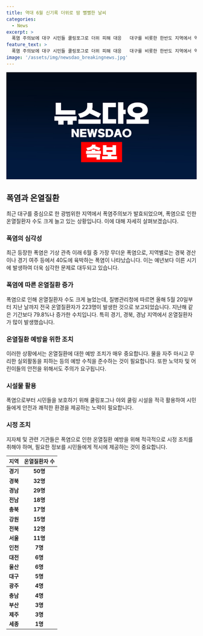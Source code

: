 ```yaml
---
title: 역대 6월 신기록 더위로 땀 뻘뻘한 날씨
categories:
  - News
excerpt: >
  폭염 주의보에 대구 시민들 쿨링포그로 더위 피해 대응   대구를 비롯한 한반도 지역에서 역대급 폭염이 닥쳤다. 경북 경산이 39도, 여주가 38도까지 치솟으며 온열질환자 증가했다. 서울을 제외한 수도권에 폭염특보가 내려졌고, 6월 중순에도 40도에 육박하는 찜통더위가 불어닥쳤다. 5월 20일부터 전국 온열질환자 수는 223명으로 작년 동기 대비 79.8% 증가한 사태다. 
feature_text: >
  폭염 주의보에 대구 시민들 쿨링포그로 더위 피해 대응   대구를 비롯한 한반도 지역에서 역대급 폭염이 닥쳤다. 경북 경산이 39도, 여주가 38도까지 치솟으며 온열질환자 증가했다. 서울을 제외한 수도권에 폭염특보가 내려졌고, 6월 중순에도 40도에 육박하는 찜통더위가 불어닥쳤다. 5월 20일부터 전국 온열질환자 수는 223명으로 작년 동기 대비 79.8% 증가한 사태다. 
image: '/assets/img/newsdao_breakingnews.jpg'
---
```


<p><img src="/assets/img/newsdao_breakingnews.jpg" alt="firstkoreanews 속보" /></p>

<h2 data-ke-size="size26">폭염과 온열질환</h2>

<p data-ke-size="size16">최근 대구를 중심으로 한 광범위한 지역에서 폭염주의보가 발효되었으며, 폭염으로 인한 온열질환자 수도 크게 늘고 있는 상황입니다. 이에 대해 자세히 살펴보겠습니다.</p>

<h3>폭염의 심각성</h3>

<p data-ke-size="size16">최근 등장한 폭염은 기상 관측 이래 6월 중 가장 무더운 폭염으로, 지역별로는 경북 경산이나 경기 여주 등에서 40도에 육박하는 폭염이 나타났습니다. 이는 예년보다 이른 시기에 발생하여 더욱 심각한 문제로 대두되고 있습니다.</p>

<h3>폭염에 따른 온열질환 증가</h3>

<p data-ke-size="size16">폭염으로 인해 온열질환자 수도 크게 늘었는데, 질병관리청에 따르면 올해 5월 20일부터 지난 날까지 전국 온열질환자가 223명이 발생한 것으로 보고되었습니다. 지난해 같은 기간보다 79.8%나 증가한 수치입니다. 특히 경기, 경북, 경남 지역에서 온열질환자가 많이 발생했습니다.</p>

<h3>온열질환 예방을 위한 조치</h3>

<p data-ke-size="size16">이러한 상황에서는 온열질환에 대한 예방 조치가 매우 중요합니다. 물을 자주 마시고 무리한 실외활동을 피하는 등의 예방 수칙을 준수하는 것이 필요합니다. 또한 노약자 및 어린이들의 안전을 위해서도 주의가 요구됩니다.</p>

<h3>시설물 활용</h3>

<p data-ke-size="size16">폭염으로부터 시민들을 보호하기 위해 쿨링포그나 야외 쿨링 시설을 적극 활용하여 시민들에게 안전과 쾌적한 환경을 제공하는 노력이 필요합니다.</p>

<h3>시정 조치</h3>

<p data-ke-size="size16">지자체 및 관련 기관들은 폭염으로 인한 온열질환 예방을 위해 적극적으로 시정 조치를 취해야 하며, 필요한 정보를 시민들에게 적시에 제공하는 것이 중요합니다.</p>

<table>
  <thead>
    <tr>
      <th>지역</th>
      <th>온열질환자 수</th>
    </tr>
  </thead>
  <tbody>
    <tr>
      <td style="text-align: center; height: 17px;"><b>경기</b></td>
      <td style="text-align: center; height: 17px;"><b>50명</b></td>
    </tr>
    <tr>
      <td style="text-align: center; height: 17px;"><b>경북</b></td>
      <td style="text-align: center; height: 17px;"><b>32명</b></td>
    </tr>
    <tr>
      <td style="text-align: center; height: 17px;"><b>경남</b></td>
      <td style="text-align: center; height: 17px;"><b>29명</b></td>
    </tr>
    <tr>
      <td style="text-align: center; height: 17px;"><b>전남</b></td>
      <td style="text-align: center; height: 17px;"><b>18명</b></td>
    </tr>
    <tr>
      <td style="text-align: center; height: 17px;"><b>충북</b></td>
      <td style="text-align: center; height: 17px;"><b>17명</b></td>
    </tr>
    <tr>
      <td style="text-align: center; height: 17px;"><b>강원</b></td>
      <td style="text-align: center; height: 17px;"><b>15명</b></td>
    </tr>
    <tr>
      <td style="text-align: center; height: 17px;"><b>전북</b></td>
      <td style="text-align: center; height: 17px;"><b>12명</b></td>
    </tr>
    <tr>
      <td style="text-align: center; height: 17px;"><b>서울</b></td>
      <td style="text-align: center; height: 17px;"><b>11명</b></td>
    </tr>
    <tr>
      <td style="text-align: center; height: 17px;"><b>인천</b></td>
      <td style="text-align: center; height: 17px;"><b>7명</b></td>
    </tr>
    <tr>
      <td style="text-align: center; height: 17px;"><b>대전</b></td>
      <td style="text-align: center; height: 17px;"><b>6명</b></td>
    </tr>
    <tr>
      <td style="text-align: center; height: 17px;"><b>울산</b></td>
      <td style="text-align: center; height: 17px;"><b>6명</b></td>
    </tr>
    <tr>
      <td style="text-align: center; height: 17px;"><b>대구</b></td>
      <td style="text-align: center; height: 17px;"><b>5명</b></td>
    </tr>
    <tr>
      <td style="text-align: center; height: 17px;"><b>광주</b></td>
      <td style="text-align: center; height: 17px;"><b>4명</b></td>
    </tr>
    <tr>
      <td style="text-align: center; height: 17px;"><b>충남</b></td>
      <td style="text-align: center; height: 17px;"><b>4명</b></td>
    </tr>
    <tr>
      <td style="text-align: center; height: 17px;"><b>부산</b></td>
      <td style="text-align: center; height: 17px;"><b>3명</b></td>
    </tr>
    <tr>
      <td style="text-align: center; height: 17px;"><b>제주</b></td>
      <td style="text-align: center; height: 17px;"><b>3명</b></td>
    </tr>
    <tr>
      <td style="text-align: center; height: 17px;"><b>세종</b></td>
      <td style="text-align: center; height: 17px;"><b>1명</b></td>
    </tr>
  </tbody>
</table>

<p data-ke-size="size16">&nbsp;</p>

